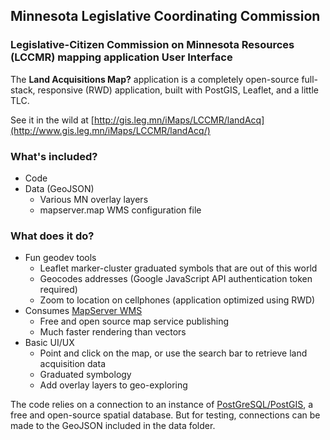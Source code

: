 ## Minnesota Legislative Coordinating Commission
### Legislative-Citizen Commission on Minnesota Resources (LCCMR) mapping application User Interface

The **Land Acquisitions Map?** application is a completely open-source full-stack, responsive (RWD) application, built with PostGIS, Leaflet, and a little TLC.

See it in the wild at [http://gis.leg.mn/iMaps/LCCMR/landAcq](http://www.gis.leg.mn/iMaps/LCCMR/landAcq/)

### What's included?
- Code
- Data (GeoJSON)
  - Various MN overlay layers
  - mapserver.map WMS configuration file

### What does it do?
- Fun geodev tools
  - Leaflet marker-cluster graduated symbols that are out of this world
  - Geocodes addresses (Google JavaScript API authentication token required)
  - Zoom to location on cellphones (application optimized using RWD)
- Consumes [MapServer WMS](http://mapserver.org/index.html)
  - Free and open source map service publishing
  - Much faster rendering than vectors
- Basic UI/UX
  - Point and click on the map, or use the search bar to retrieve land acquisition data
  - Graduated symbology
  - Add  overlay layers to geo-exploring

The code relies on a connection to an instance of [PostGreSQL/PostGIS](http://www.postgresql.org/), a free and open-source spatial database. But for testing, connections can be made to the GeoJSON included in the data folder.

